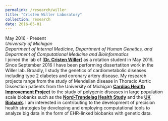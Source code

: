 ```yaml
---
permalink: /research/willer
title: "Cristen Willer Laboratory"
collection: research
date: 2016-05-01
---
```


May 2016 - Present  
*University of Michigan*  
*Department of Internal Medicine, Department of Human Genetics, and Department of Computational Medicine and Bioinformatics*  
I joined the lab of [[**Dr. Cristen Willer**]](http://www.umich.edu/~willerim/) as a rotation student in May 2016. Since September 2016 I have been performing dissertatiton work in the Willer lab. Broadly, I study the genetics of cardiometabolic diseases including type 2 diabetes and coronary artery disease. My research projects range from the study of Mendelian disease in Thoracic Aortic Dissection patients from the University of Michigan [**Cardiac Health Improvement Project**](https://www.umcvc.org/cardiovascular-health-improvement-project-chip-study) to the study of polygenic diseases in large population scale biobanks such as the [**Nord-Trøndelag Health Study**](https://www.ntnu.edu/hunt) and the [**UK Biobank**](https://www.ukbiobank.ac.uk). I am interested in contributing to the development of precision health strategies by developing and employing computational tools to analyze big data in the form of EHR-linked biobanks with genetic data. 
